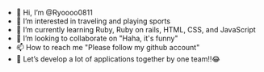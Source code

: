 - 👋 Hi, I’m @Ryoooo0811
- 👀 I’m interested in traveling and playing sports
- 🌱 I’m currently learning Ruby, Ruby on rails, HTML, CSS, and JavaScript
- 💞️ I’m looking to collaborate on "Haha, it's funny"
- 📫 How to reach me "Please follow my github account"
- 👏 Let’s develop a lot of applications together by one team!!😂

<!---
Ryoooo0811/Ryoooo0811 is a ✨ special ✨ repository because its `README.md` (this file) appears on your GitHub profile.
You can click the Preview link to take a look at your changes.
--->
